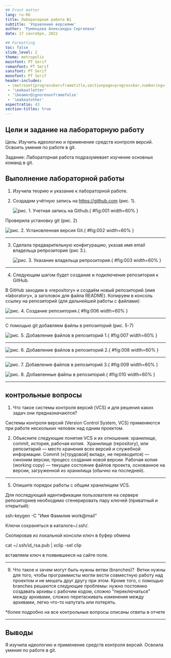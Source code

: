 ```yaml
---
## Front matter
lang: ru-RU
title: Лабораторная работа №1
subtitle: 'Управление версиями'
author: 'Румянцева Александра Сергеевна'
date: 17 сентября, 2022

## Formatting
toc: false
slide_level: 2
theme: metropolis
mainfont: PT Serif
romanfont: PT Serif
sansfont: PT Serif
monofont: PT Serif
header-includes: 
 - \metroset{progressbar=frametitle,sectionpage=progressbar,numbering=fraction}
 - '\makeatletter'
 - '\beamer@ignorenonframefalse'
 - '\makeatother'
aspectratio: 43
section-titles: true
---
```


## Цели и задание на лабораторную работу

Цель: Изучить идеологию и применение средств контроля версий. Освоить умения по работе в git.

Задание: Лабораторная работа подразумевает изучение основных команд в git.

## Выполнение лабораторной работы

1. Изучила теорию и указание к лабораторной работе.

2. Создадим учётную запись на <https://github.com> (рис. 1).

   ![рис. 1. Учетная запись на Github.](images/1.jpg){ #fig:001 width=60% }

Проверила установку git (рис. 2)

   ![рис. 2. Установленная версия Git.](images/2.jpg){ #fig:002 width=60% }

---

3. Сделала предварительную конфигурацию, указав имя email владельца репрозитория (рис 3.).

   ![рис. 3. Указание владельца репрозитория.](images/3.jpg){ #fig:003 width=60% }

---

4. Следующим шагом будет создание и подключение репозитория к GitHub.

В GitHub заходим в «repository» и создаём новый репозиторий (имя «laboratory», а заголовок для файла README). Копируем в консоль ссылку на репозиторий (для дальнейшей работы с файлами):

   ![рис. 4. Создание репозитория.](images/6.jpg){ #fig:006 width=60% }

---

С помощью git добавляем файлы в репозиторий (рис. 5-7)

   ![рис. 5. Добавление файлов в репозиторий 1.](images/7.jpg){ #fig:007 width=60% }

---

  ![рис. 6. Добавление файлов в репозиторий 2.](images/8.jpg){ #fig:008 width=60% }

---

   ![рис. 7. Добавление файлов в репозиторий 3.](images/9.jpg){ #fig:009 width=60% }

   ![рис. 8. Добавленные файлы в репозиторий.](images/10.jpg){ #fig:010 width=60% }

---

## контрольные вопросы

1. Что такое системы контроля версий (VCS) и для решения каких задач они предназначаются?

​Системы контроля версий (Version Control System, VCS) применяются при работе нескольких человек над одним проектом.

2. Объясните следующие понятия VCS и их отношения: хранилище, commit, история, рабочая копия.
​ 
Хранилище (repository), или репозитарий — место хранения всех версий и служебной информации. Commit («[трудовой] вклад», не переводится) — синоним версии; процесс создания новой версии. Рабочая копия (working copy) — текущее состояние файлов проекта, основанное на версии, загруженной из хранилища (обычно на последней).

---

5. Опишите порядок работы с общим хранилищем VCS.

Для последующей идентификации пользователя на сервере репозиториев необходимо сгенерировать пару ключей (приватный и открытый):

ssh-keygen -C "Имя Фамилия work@mail"

Ключи сохраняться в каталоге~/.ssh/.

Скопировав из локальной консоли ключ в буфер обмена

cat ~/.ssh/id_rsa.pub | xclip -sel clip

вставляем ключ в появившееся на сайте поле.

---

9. Что такое и зачем могут быть нужны ветви (branches)?
​
Ветки нужны для того, чтобы программисты могли вести совместную работу над проектом и не мешать друг другу при этом. Кроме того, с помощью branches решаются следующие проблемы: нужно постоянно создавать архивы с рабочим кодом, сложно "переключаться" между архивами, сложно перетаскивать изменения между архивами, легко что-то напутать или потерять.

*более подробно на все контрольные вопросы описаны ответы в отчете

---

## Выводы

Я изучила идеологию и применение средств контроля версий. Освоила умения по работе в git.